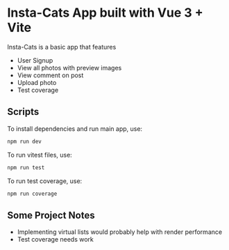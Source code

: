 # Insta-Cats App built with Vue 3 + Vite
Insta-Cats is a basic app that features
- User Signup
- View all photos with preview images
- View comment on post
- Upload photo
- Test coverage

## Scripts

To install dependencies and run main app, use:
```bash
npm run dev
```

To run vitest files, use:
```bash
npm run test
```

To run test coverage, use:
```bash
npm run coverage
```

## Some Project Notes
- Implementing virtual lists would probably help with render performance
- Test coverage needs work
